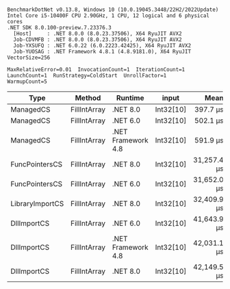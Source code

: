```

BenchmarkDotNet v0.13.8, Windows 10 (10.0.19045.3448/22H2/2022Update)
Intel Core i5-10400F CPU 2.90GHz, 1 CPU, 12 logical and 6 physical cores
.NET SDK 8.0.100-preview.7.23376.3
  [Host]     : .NET 8.0.0 (8.0.23.37506), X64 RyuJIT AVX2
  Job-CDVMFB : .NET 8.0.0 (8.0.23.37506), X64 RyuJIT AVX2
  Job-YXSUFQ : .NET 6.0.22 (6.0.2223.42425), X64 RyuJIT AVX2
  Job-YUOSAG : .NET Framework 4.8.1 (4.8.9181.0), X64 RyuJIT VectorSize=256

MaxRelativeError=0.01  InvocationCount=1  IterationCount=1  
LaunchCount=1  RunStrategy=ColdStart  UnrollFactor=1  
WarmupCount=5  

```
| Type            | Method       | Runtime            | input     | Mean        | Error | Median      | Min         | Max         | Allocated |
|---------------- |------------- |------------------- |---------- |------------:|------:|------------:|------------:|------------:|----------:|
| ManagedCS       | FillIntArray | .NET 8.0           | Int32[10] |    397.7 μs |    NA |    397.7 μs |    397.7 μs |    397.7 μs |     400 B |
| ManagedCS       | FillIntArray | .NET 6.0           | Int32[10] |    502.1 μs |    NA |    502.1 μs |    502.1 μs |    502.1 μs |     640 B |
| ManagedCS       | FillIntArray | .NET Framework 4.8 | Int32[10] |    591.9 μs |    NA |    591.9 μs |    591.9 μs |    591.9 μs |         - |
| FuncPointersCS  | FillIntArray | .NET 8.0           | Int32[10] | 31,257.4 μs |    NA | 31,257.4 μs | 31,257.4 μs | 31,257.4 μs |     400 B |
| FuncPointersCS  | FillIntArray | .NET 6.0           | Int32[10] | 31,652.0 μs |    NA | 31,652.0 μs | 31,652.0 μs | 31,652.0 μs |     640 B |
| LibraryImportCS | FillIntArray | .NET 8.0           | Int32[10] | 32,409.9 μs |    NA | 32,409.9 μs | 32,409.9 μs | 32,409.9 μs |     400 B |
| DllImportCS     | FillIntArray | .NET 6.0           | Int32[10] | 41,643.9 μs |    NA | 41,643.9 μs | 41,643.9 μs | 41,643.9 μs |     640 B |
| DllImportCS     | FillIntArray | .NET Framework 4.8 | Int32[10] | 42,031.1 μs |    NA | 42,031.1 μs | 42,031.1 μs | 42,031.1 μs |         - |
| DllImportCS     | FillIntArray | .NET 8.0           | Int32[10] | 42,149.5 μs |    NA | 42,149.5 μs | 42,149.5 μs | 42,149.5 μs |     400 B |
